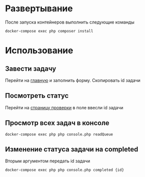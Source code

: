 # Развертывание

После запуска контейнеров выполнить следующие команды

```
docker-compose exec php composer install
```

# Использование

## Завести задачу

Перейти на [главную](http://localhost:8080) и заполнить форму. Скопировать id задачи

## Посмотреть статус

Перейти на [страницу проверки](http://localhost:8080/check) в поле ввесли id задачи

## Просмотр всех задач в консоле

```
docker-compose exec php php console.php readQueue
```

## Изменение статуса задачи на completed

Вторым аргументом передать id задачи

```
docker-compose exec php php console.php completed {id}
```
